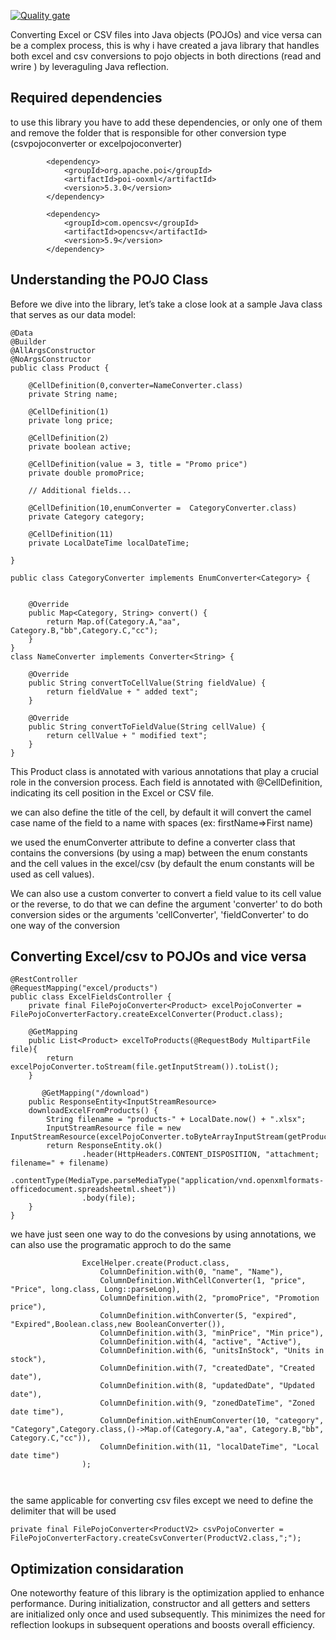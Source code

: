 [![Quality gate](https://sonarcloud.io/api/project_badges/quality_gate?project=adnanebk_excel-pojo-converter)](https://sonarcloud.io/summary/new_code?id=adnanebk_excel-pojo-converter)

Converting Excel or CSV files into Java objects (POJOs) and vice versa can be a complex process, this is why i have created a java library that handles both excel and csv conversions to pojo objects in both directions (read and wrire ) by leveraguling Java reflection.

## Required dependencies
to use this library you have to add these dependencies, or only one of them and remove the folder that is responsible for other conversion type (csvpojoconverter or excelpojoconverter)

```
		<dependency>
			<groupId>org.apache.poi</groupId>
			<artifactId>poi-ooxml</artifactId>
			<version>5.3.0</version>
		</dependency>

		<dependency>
			<groupId>com.opencsv</groupId>
			<artifactId>opencsv</artifactId>
			<version>5.9</version>
		</dependency>
```

## Understanding the POJO Class

Before we dive into the library, let’s take a close look at a sample Java class that serves as our data model:

```
@Data
@Builder
@AllArgsConstructor
@NoArgsConstructor
public class Product {

    @CellDefinition(0,converter=NameConverter.class)
    private String name;

    @CellDefinition(1)
    private long price;

    @CellDefinition(2)
    private boolean active;

    @CellDefinition(value = 3, title = "Promo price")
    private double promoPrice;

    // Additional fields...

    @CellDefinition(10,enumConverter =  CategoryConverter.class)
    private Category category;

    @CellDefinition(11)
    private LocalDateTime localDateTime;

}

public class CategoryConverter implements EnumConverter<Category> {

    
    @Override
    public Map<Category, String> convert() {
        return Map.of(Category.A,"aa", Category.B,"bb",Category.C,"cc");
    }
}
class NameConverter implements Converter<String> {

    @Override
    public String convertToCellValue(String fieldValue) {
        return fieldValue + " added text";
    }

    @Override
    public String convertToFieldValue(String cellValue) {
        return cellValue + " modified text";
    }
}
```
This Product class is annotated with various annotations that play a crucial role in the conversion process. Each field is annotated with @CellDefinition, indicating its cell position in the Excel or CSV file.

we can also define the title of the cell, by default it will convert the camel case name of the field to a name with spaces (ex: firstName=>First name)

we used the enumConverter attribute to define a converter class that contains the conversions (by using a map) between the enum constants and the cell values in the excel/csv (by default the enum constants will be used as cell values).


We can also use a custom converter to convert a field value to its cell value or the reverse, to do that we can define the
argument 'converter' to do both conversion sides or the arguments 'cellConverter', 'fieldConverter' to do one way of the conversion

## Converting Excel/csv to POJOs and vice versa
```
@RestController
@RequestMapping("excel/products")
public class ExcelFieldsController {
    private final FilePojoConverter<Product> excelPojoConverter = FilePojoConverterFactory.createExcelConverter(Product.class);

    @GetMapping
    public List<Product> excelToProducts(@RequestBody MultipartFile file){
        return excelPojoConverter.toStream(file.getInputStream()).toList();
    }

       @GetMapping("/download")
    public ResponseEntity<InputStreamResource>
    downloadExcelFromProducts() {
        String filename = "products-" + LocalDate.now() + ".xlsx";
        InputStreamResource file = new InputStreamResource(excelPojoConverter.toByteArrayInputStream(getProducts()));
        return ResponseEntity.ok()
                .header(HttpHeaders.CONTENT_DISPOSITION, "attachment; filename=" + filename)
                .contentType(MediaType.parseMediaType("application/vnd.openxmlformats-officedocument.spreadsheetml.sheet"))
                .body(file);
    }
}
```

we have just seen one way to do the convesions by using annotations, we can also use the programatic approch to do the same

```
                ExcelHelper.create(Product.class,
                    ColumnDefinition.with(0, "name", "Name"),
                    ColumnDefinition.WithCellConverter(1, "price", "Price", long.class, Long::parseLong),
                    ColumnDefinition.with(2, "promoPrice", "Promotion price"),
                    ColumnDefinition.withConverter(5, "expired", "Expired",Boolean.class,new BooleanConverter()),
                    ColumnDefinition.with(3, "minPrice", "Min price"),
                    ColumnDefinition.with(4, "active", "Active"),
                    ColumnDefinition.with(6, "unitsInStock", "Units in stock"),
                    ColumnDefinition.with(7, "createdDate", "Created date"),
                    ColumnDefinition.with(8, "updatedDate", "Updated date"),
                    ColumnDefinition.with(9, "zonedDateTime", "Zoned date time"),
                    ColumnDefinition.withEnumConverter(10, "category", "Category",Category.class,()->Map.of(Category.A,"aa", Category.B,"bb", Category.C,"cc")),
                    ColumnDefinition.with(11, "localDateTime", "Local date time")
                );

 
```

the same applicable for converting csv files except we need to define the delimiter that will be used

    private final FilePojoConverter<ProductV2> csvPojoConverter = FilePojoConverterFactory.createCsvConverter(ProductV2.class,";");
## Optimization considaration

One noteworthy feature of this library is the optimization applied to enhance performance. During initialization, constructor and all getters and setters are initialized only once and used subsequently. This  minimizes the need for reflection lookups in subsequent operations and boosts overall efficiency.

